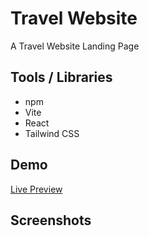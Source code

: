# Travel Website

A Travel Website Landing Page

## Tools / Libraries

- npm
- Vite
- React
- Tailwind CSS

## Demo

[Live Preview]()

## Screenshots

<!-- ![Alt text](src/assets/preview.jpeg) -->
